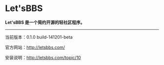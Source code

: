 Let'sBBS
=======

**Let'sBBS 是一个简约开源的轻社区程序。**

****

当前版本：0.1.0 build-141201-beta

官方网站：http://letsbbs.com/

安装说明：http://letsbbs.com/topic/10